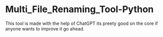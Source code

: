 # Multi_File_Renaming_Tool-Python

This tool is made with the help of ChatGPT its preety good on the core if anyone wants to improve it go ahead.

